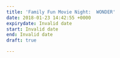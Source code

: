 ```yaml
---
title: 'Family Fun Movie Night:  WONDER'
date: 2018-01-23 14:42:55 +0000
expirydate: Invalid date
start: Invalid date
end: Invalid date
draft: true

---
```

